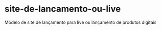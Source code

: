 # site-de-lancamento-ou-live
Modelo de site de lançamento para live ou lançamento de produtos digitais
